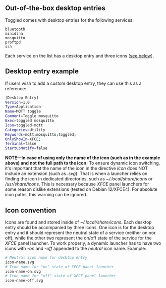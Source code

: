 ## Out-of-the-box desktop entries
Toggled comes with desktop entries for the following services:
```
bluetooth
minidlna
mosquitto
proftpd
ssh
```
Each service on the list has a desktop entry and three icons ([see below](#icon-convention)).

## Desktop entry example
If users wish to add a custom desktop entry, they can use this as a reference:
```bash
[Desktop Entry]
Version=1.0
Type=Application
Name=MQTT toggle
Comment=Toggle mosquitto
Exec=toggled mosquitto
Icon=toggled-mqtt
Categories=Utility
Keywords=mqtt;mosquitto;toggled;
OnlyShowIn=XFCE;
Terminal=false
StartupNotify=false
```
**NOTE—In case of using only the name of the icon (such as in the example above) and not the full path to the icon:**
To ensure dynamic icon switching, it's important that the name of the icon in the directive *Icon* does NOT include an extension (such as *.svg*). That is when a launcher relies on finding the icon in dedicated directories, such as *~/.local/share/icons* or */usr/share/icons*. This is necessary because *XFCE* panel launchers for some reason dislike extensions (tested on Debian 12/XFCE4). For absolute icon paths, this warning can be ignored.

## Icon convention
Icons are found and stored inside of *~/.local/share/icons*.
Each desktop entry should be accompanied by three icons. One icon is for the desktop entry and it should represent the neutral state of a service (neither on nor off), while the other two represent the on/off state of the service for the *XFCE* panel launcher. To work properly, a dynamic launcher has to have two icons with *-on* and *-off* appended to the *neutral* icon name.
Example:
```bash
# Neutral icon name for desktop entry
icon-name.svg
# Icon name for "on" state of XFCE panel launcher
icon-name-on.svg
# Icon name for "off" state of XFCE panel launcher
icon-name-off.svg
```

